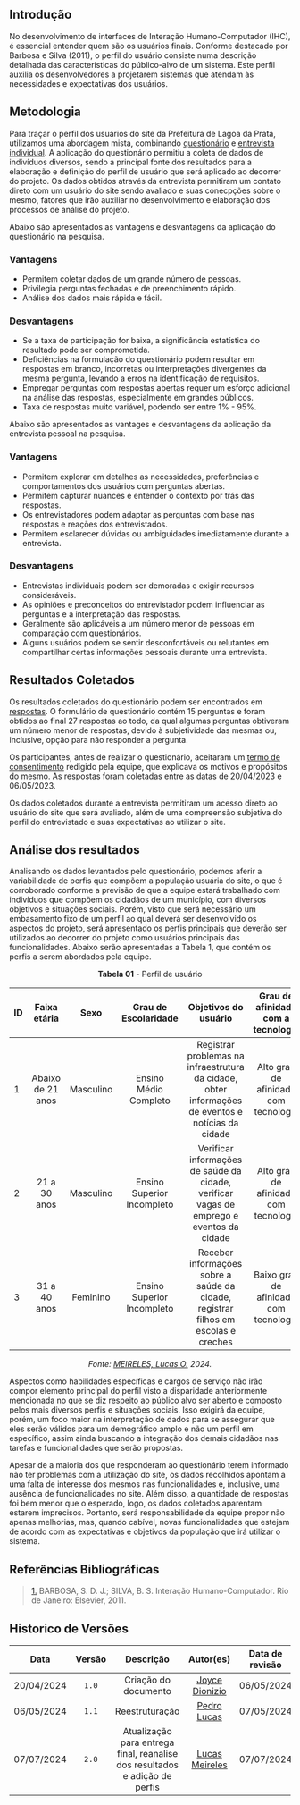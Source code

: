 ## Introdução

No desenvolvimento de interfaces de Interação Humano-Computador (IHC), é essencial entender quem são os usuários finais. Conforme destacado por Barbosa e Silva (2011), o perfil do usuário consiste numa descrição detalhada das características do público-alvo de um sistema. Este perfil auxilia os desenvolvedores a 
projetarem sistemas que atendam às necessidades e expectativas dos usuários.

## Metodologia
Para traçar o perfil dos usuários do site da Prefeitura de Lagoa da Prata, utilizamos uma abordagem mista, combinando [questionário](./questionario.md) e [entrevista individual](./entrevista.md). 
A aplicação do questionário permitiu a coleta de dados de indivíduos diversos, sendo a principal fonte dos resultados para a elaboração e definição do perfil de usuário que será aplicado ao decorrer do projeto. Os dados obtidos através da entrevista permitiram um contato direto com um usuário do site sendo avaliado e suas conecpções sobre o mesmo, fatores que irão auxiliar no desenvolvimento e elaboração dos processos de análise do projeto.

Abaixo são apresentados as vantagens e desvantagens da aplicação do questionário na pesquisa.

### Vantagens
- Permitem coletar dados de um grande número de pessoas.
- Privilegia perguntas fechadas e de preenchimento rápido.
- Análise dos dados mais rápida e fácil.


### Desvantagens
- Se a taxa de participação for baixa, a significância estatística do resultado pode ser comprometida.
- Deficiências na formulação do questionário podem resultar em respostas em branco, incorretas ou interpretações divergentes da mesma pergunta, levando a erros na identificação de requisitos.
- Empregar perguntas com respostas abertas requer um esforço adicional na análise das respostas, especialmente em grandes públicos.
- Taxa de respostas muito variável, podendo ser entre 1% - 95%.



Abaixo são apresentados as vantages e desvantagens da aplicação da entrevista pessoal na pesquisa.

### Vantagens
- Permitem explorar em detalhes as necessidades, preferências e comportamentos dos usuários com perguntas abertas.
- Permitem capturar nuances e entender o contexto por trás das respostas.
- Os entrevistadores podem adaptar as perguntas com base nas respostas e reações dos entrevistados.
- Permitem esclarecer dúvidas ou ambiguidades imediatamente durante a entrevista.

### Desvantagens
- Entrevistas individuais podem ser demoradas e exigir recursos consideráveis.
- As opiniões e preconceitos do entrevistador podem influenciar as perguntas e a interpretação das respostas.
- Geralmente são aplicáveis a um número menor de pessoas em comparação com questionários.
- Alguns usuários podem se sentir desconfortáveis ou relutantes em compartilhar certas informações pessoais durante uma entrevista.

## Resultados Coletados
Os resultados coletados do questionário podem ser encontrados em [respostas](questionario.md). O formulário de questionário contém 15 perguntas e foram obtidos ao final 27 respostas ao todo, da qual algumas perguntas obtiveram um número menor de respostas, devido à subjetividade das mesmas ou, inclusive, opção para não responder a pergunta.

Os participantes, antes de realizar o questionário, aceitaram um [termo de consentimento](https://raw.githubusercontent.com/Interacao-Humano-Computador/2024.1-Prefeitura-Lagoa-da-Prata/main/docs/assets/images/termo-consentimento.png) redigido pela equipe, que explicava os motivos e propósitos do mesmo. As respostas foram coletadas entre as datas de 20/04/2023 e 06/05/2023.

Os dados coletados durante a entrevista permitiram um acesso direto ao usuário do site que será avaliado, além de uma compreensão subjetiva do perfil do entrevistado e suas expectativas ao utilizar o site.

## Análise dos resultados

Analisando os dados levantados pelo questionário, podemos aferir a variabilidade de perfis que compõem a população usuária do site, o que é corroborado conforme a previsão de que a equipe estará trabalhado com indivíduos que compõem os cidadãos de um município, com diversos objetivos e situações sociais. Porém, visto que será necessário um embasamento fixo de um perfil ao qual deverá ser desenvolvido os aspectos do projeto, será apresentado os perfis principais que deverão ser utilizados ao decorrer do projeto como usuários principais das funcionalidades. Abaixo serão apresentadas a Tabela 1, que contém os perfis a serem abordados pela equipe.

<center>

**Tabela 01** - Perfil de usuário

| ID  |   Faixa etária    |   Sexo    |    Grau de Escolaridade    |                                        Objetivos do usuário                                        |   Grau de afinidade com a tecnologia   |
| --- | :---------------: | :-------: | :------------------------: | :------------------------------------------------------------------------------------------------: | :------------------------------------: |
| 1   | Abaixo de 21 anos | Masculino |   Ensino Médio Completo    | Registrar problemas na infraestrutura da cidade, obter informações de eventos e notícias da cidade | Alto grau de afinidade com tecnologia  |
| 2   |   21 a 30 anos    | Masculino | Ensino Superior Incompleto |      Verificar informações de saúde da cidade, verificar vagas de emprego e eventos da cidade      | Alto grau de afinidade com tecnologia  |
| 3   |   31 a 40 anos    | Feminino  | Ensino Superior Incompleto |         Receber informações sobre a saúde da cidade, registrar filhos em escolas e creches         | Baixo grau de afinidade com tecnologia |

*Fonte: [MEIRELES, Lucas O.](https://github.com/Katuner) 2024.* 

</center>

Aspectos como habilidades específicas e cargos de serviço não irão compor elemento principal do perfil visto a disparidade anteriormente mencionada no que se diz respeito ao público alvo ser aberto e composto pelos mais diversos perfis e situações sociais. Isso exigirá da equipe, porém, um foco maior na interpretação de dados para se assegurar que eles serão válidos para um demográfico amplo e não um perfil em específico, assim ainda buscando a integração dos demais cidadãos nas tarefas e funcionalidades que serão propostas.

Apesar de a maioria dos que responderam ao questionário terem informado não ter problemas com a utilização do site, os dados recolhidos apontam a uma falta de interesse dos mesmos nas funcionalidades e, inclusive, uma ausência de funcionalidades no site. Além disso, a quantidade de respostas foi bem menor que o esperado, logo, os dados coletados aparentam estarem imprecisos.
Portanto, será responsabilidade da equipe propor não apenas melhorias, mas, quando cabível, novas funcionalidades que estejam de acordo com as expectativas e objetivos da população que irá utilizar o sistema.

## Referências Bibliográficas

> <a id="REF1" href="#anchor_1">1.</a> BARBOSA, S. D. J.; SILVA, B. S. Interação Humano-Computador. Rio de Janeiro: Elsevier, 2011.

## Historico de Versões

|    Data    | Versão |                                  Descrição                                  |                   Autor(es)                   | Data de revisão |                 Revisor(es)                  |
| :--------: | :----: | :-------------------------------------------------------------------------: | :-------------------------------------------: | :-------------: | :------------------------------------------: |
| 20/04/2024 | `1.0`  |                            Criação do documento                             | [Joyce Dionizio](https://github.com/joycejdm) |   06/05/2024    | [Pedro Lucas](https://github.com/lucasdray)  |
| 06/05/2024 | `1.1`  |                               Reestruturação                                |  [Pedro Lucas](https://github.com/lucasdray)  |   07/05/2024    | [Augusto Duarte](https://github.com/Augcamp) |
| 07/07/2024 | `2.0`  | Atualização para entrega final, reanalise dos resultados e adição de perfis | [Lucas Meireles](https://github.com/Katuner)  |   07/07/2024    | [Pedro Lucas](https://github.com/lucasdray)  |
